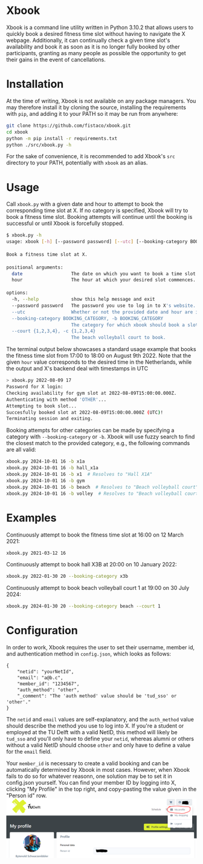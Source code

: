 # Xbook
Xbook is a command line utility written in Python 3.10.2 that allows users to quickly book a desired fitness time slot without having to navigate the X webpage. Additionally, it can continually check a given time slot's availability and book it as soon as it is no longer fully booked by other participants, granting as many people as possible the opportunity to get their gains in the event of cancellations.

# Installation
At the time of writing, Xbook is not available on any package managers. You may therefore install it by cloning the source, installing the requirements with `pip`, and adding it to your PATH so it may be run from anywhere:
```bash
git clone https://github.com/fistaco/xbook.git
cd xbook
python -m pip install -r requirements.txt
python ./src/xbook.py -h
```

For the sake of convenience, it is recommended to add Xbook's `src` directory to your PATH, potentially with `xbook` as an alias.

# Usage
Call `xbook.py` with a given date and hour to attempt to book the corresponding time slot at X. If no category is specified, Xbook will try to book a fitness time slot. Booking attempts will continue until the booking is successful or until Xbook is forcefully stopped.
```bash
$ xbook.py -h
usage: xbook [-h] [--password password] [--utc] [--booking-category BOOKING_CATEGORY] [--court {1,2,3,4}] date hour

Book a fitness time slot at X.

positional arguments:
  date                  The date on which you want to book a time slot (YYYY-MM-DD).
  hour                  The hour at which your desired slot commences.

options:
  -h, --help            show this help message and exit
  --password password   The password you use to log in to X's website.
  --utc                 Whether or not the provided date and hour are in UTC.
  --booking-category BOOKING_CATEGORY, -b BOOKING_CATEGORY
                        The category for which xbook should book a slot.
  --court {1,2,3,4}, -c {1,2,3,4}
                        The beach volleyball court to book.
```
The terminal output below showcases a standard usage example that books the fitness time slot from 17:00 to 18:00 on August 9th 2022. Note that the given `hour` value corresponds to the desired time in the Netherlands, while the output and X's backend deal with timestamps in UTC
```bash
> xbook.py 2022-08-09 17
Password for X login:
Checking availability for gym slot at 2022-08-09T15:00:00.000Z.
Authenticating with method 'OTHER'...
Attempting to book slot...
Succesfully booked slot at 2022-08-09T15:00:00.000Z (UTC)!
Terminating session and exiting.
```
Booking attempts for other categories can be made by specifying a category with `--booking-category` or `-b`. Xbook will use fuzzy search to find the closest match to the provided category, e.g., the following commands are all valid:
```bash
xbook.py 2024-10-01 16 -b x1a
xbook.py 2024-10-01 16 -b hall_x1a
xbook.py 2024-10-01 16 -b x1  # Resolves to "Hall X1A"
xbook.py 2024-10-01 16 -b gym
xbook.py 2024-10-01 16 -b beach  # Resolves to "Beach volleyball court"
xbook.py 2024-10-01 16 -b volley  # Resolves to "Beach volleyball court"
```

# Examples
Continuously attempt to book the fitness time slot at 16:00 on 12 March 2021:
```bash
xbook.py 2021-03-12 16
```
Continuously attempt to book hall X3B at 20:00 on 10 January 2022:
```bash
xbook.py 2022-01-30 20 --booking-category x3b
```
Continuously attempt to book beach volleyball court 1 at 19:00 on 30 July 2024:
```bash
xbook.py 2024-01-30 20 --booking-category beach --court 1
```

# Configuration
In order to work, Xbook requires the user to set their username, member id, and authentication method in `config.json`, which looks as follows:
```
{
    "netid": "yourNetId",
    "email": "a@b.c",
    "member_id": "1234567",
    "auth_method": "other",
    "_comment": "The 'auth method' value should be 'tud_sso' or 'other'."
}
```
The `netid` and `email` values are self-explanatory, and the `auth_method` value should describe the method you use to log into X. If you're a student or employed at the TU Delft with a valid NetID, this method will likely be `tud_sso` and you'll only have to define your `netid`, whereas alumni or others without a valid NetID should choose `other` and only have to define a value for the `email` field.

Your `member_id` is necessary to create a valid booking and can be automatically determined by Xbook in most cases. However, when Xbook fails to do so for whatever reasonn, one solution may be to set it in config.json yourself. You can find your member ID by logging into X, clicking "My Profile" in the top right, and copy-pasting the value given in the "Person id" row.
![Finding your member ID](finding_member_id.png "Finding your member ID")
